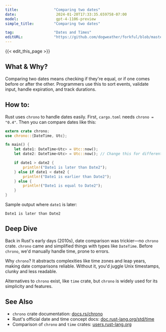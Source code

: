 ```yaml
---
title:                "Comparing two dates"
date:                  2024-01-20T17:33:35.659758-07:00
model:                 gpt-4-1106-preview
simple_title:         "Comparing two dates"

tag:                  "Dates and Times"
editURL:              "https://github.com/dogweather/forkful/blob/master/content/en/rust/comparing-two-dates.md"
---
```


{{< edit_this_page >}}

## What & Why?
Comparing two dates means checking if they're equal, or if one comes before or after the other. Programmers use this to sort events, validate input, handle expiration, and track durations.

## How to:
Rust uses `chrono` to handle dates easily. First, `cargo.toml` needs `chrono = "0.4"`. Then you can compare dates like this:

```Rust
extern crate chrono;
use chrono::{DateTime, Utc};

fn main() {
    let date1: DateTime<Utc> = Utc::now();
    let date2: DateTime<Utc> = Utc::now(); // Change this for different results

    if date1 > date2 {
        println!("Date1 is later than Date2");
    } else if date1 < date2 {
        println!("Date1 is earlier than Date2");
    } else {
        println!("Date1 is equal to Date2");
    }
}
```

Sample output where `date1` is later:

```
Date1 is later than Date2
```

## Deep Dive
Back in Rust's early days (2010s), date comparison was trickier—no `chrono` crate. `chrono` came and simplified things with types like `DateTime`. Before `chrono`, we'd manually handle time, prone to errors.

Why `chrono`? It abstracts complexities like time zones and leap years, making date comparisons reliable. Without it, you'd juggle Unix timestamps, clunky and less readable.

Alternatives to `chrono` exist, like `time` crate, but `chrono` is widely used for its simplicity and features.

## See Also
- `chrono` crate documentation: [docs.rs/chrono](https://docs.rs/chrono/)
- Rust's official date and time concept docs: [doc.rust-lang.org/std/time](https://doc.rust-lang.org/std/time/index.html)
- Comparison of `chrono` and `time` crates: [users.rust-lang.org](https://users.rust-lang.org/t/chrono-vs-time/45575)
